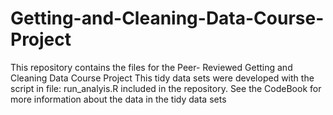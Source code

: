 # Getting-and-Cleaning-Data-Course-Project
This repository contains the files for the Peer- Reviewed Getting and Cleaning Data Course Project
This tidy data sets were developed with the script in file: run_analyis.R included in the repository.
See the CodeBook for more information about the data in the tidy data sets
